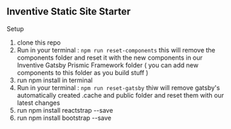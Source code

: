 ## Inventive Static Site Starter 

Setup 
1. clone this repo
2. Run in your terminal : `npm run reset-components` this will remove the components folder and reset it with the new components in our Inventive Gatsby Prismic Framework folder ( you can add new components to this folder as you build stuff )
3. run npm install in terminal
4. Run in your terminal : `npm run reset-gatsby` thiw will remove gatsby's automatically created .cache and public folder and reset them with our latest changes
5. run npm install reactstrap --save
6. run npm install bootstrap --save